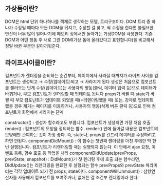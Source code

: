 ## 가상돔이란?
DOM은 html 단위 하나하나를 객체로 생각하는 모델, 트리구조이다.
DOM 트리 중 하나가 수정될 때마다 모든 DOM을 뒤지고, 수정할 걸 찾고, 싹 수정을 한다면 불필요한 연산이 너무 많이 일어나기에
메모리 상에서만 돌아가는 가상DOM을 사용한다. 
기존 DOM과 어떤 행동 후 새로 그린 DOM(가상 돔에 올라갔다고 표현합니다)을 비교해서 정말 바뀐 부분만 갈아끼워준다.

## 라이프사이클이란?
컴포넌트가 렌더링을 준비하는 순간부터, 페이지에서 사라질 때까지가 라이프 사이클
컴포넌트는 생성되고 → 수정(업데이트)되고 → 사라지게 된다
생성은 처음으로 컴포넌트를 불러오는 단계
수정(업데이트)는 사용자의 행동(클릭, 데이터 입력 등)으로 데이터가 바뀌거나, 부모 컴포넌트가 렌더링할 때 업데이트 됩니다
props가 바뀔 때
state가 바뀔 때
부모 컴포넌트가 업데이트 되었을 때(=리렌더링했을 때)
또는, 강제로 업데이트 했을 경우
제거는 페이지를 이동하거나, 사용자의 행동(삭제 버튼 클릭 등)으로 인해 컴포넌트가 화면에서 사라지는 단계


constructor() : 생성자 함수라고도 부릅니다. 컴포넌트가 생성되면 가장 처음 호출
render() : 컴포넌트의 모양을 정의하는 함수. render() 안에 들어갈 내용은 컴포넌트의 모양에만 관여하는 것이 가장 좋다.
즉, state나, props를 건드려 데이터를 수정하려고 하면 안된다.
componentDidMount() : 이 함수는 첫번째 렌더링을 마친 후에만 딱 한 번 실행됩니다. 컴포넌트가 리렌더링할 때는 실행되지 않는다.
이 안에서 ajax 요청, 이벤트 등록, 함수 호출 등 작업을 처리
componentDidUpdate(prevProps, prevState, snapshot) : DidMount()가 첫 렌더링 후에 호출 되는 함수라면, DidUpdate()는 리렌더링을 완료한 후 실행되는 함수
prevProps와 prevState 파라미터는 각각 업데이트 되기 전 props, state이다.
componentWillUnmount() : 삼항연산자를 사용해서 컴포넌트를 보여주거나, 없애는 걸 조건부 렌더링이라 한다.


